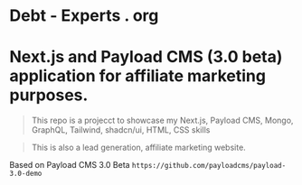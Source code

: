# Debt - Experts . org

# Next.js and Payload CMS (3.0 beta) application for affiliate marketing purposes.

> This repo is a projecct to showcase my Next.js, Payload CMS, Mongo, GraphQL, Tailwind, shadcn/ui, HTML, CSS skills

> This is also a lead generation, affiliate marketing website.

Based on Payload CMS 3.0 Beta `https://github.com/payloadcms/payload-3.0-demo`
